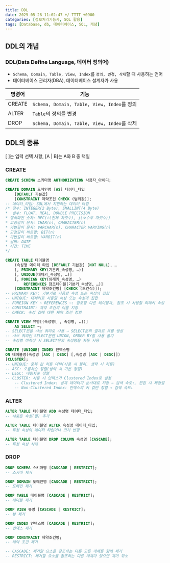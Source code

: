 ```yaml
---
title: DDL
date: 2025-05-28 11:02:47 +/-TTTT +0900
categories: [정보처리기능사, SQL 활용]
tags: [Database, db, 데이터베이스, SQL, 개념]
---
```


## DDL의 개념
### DDL(Data Define Language, 데이터 정의어)
* `Schema, Domain, Table, View, Index`를 `정의, 변경, 삭제`할 때 사용하는 언어
* 데이터베이스 관리자(DBA), 데이터베이스 설계자가 사용

|명령어|기능|
|------|---|
|CREATE|`Schema, Domain, Table, View, Index`를 정의|
|ALTER|`Table`의 정의를 변경|
|DROP|`Schema, Domain, Table, View, Index`를 삭제|

## DDL의 종류
[ ]는 입력 선택 사항, [A | B]는 A와 B 중 택일
### CREATE
```sql
CREATE SCHEMA 스키마명 AUTHORIZATION 사용자_아이디;
```
```sql
CREATE DOMAIN 도메인명 [AS] 데이터_타입
    [DEFAULT 기본값]
    [CONSTRAINT 제약조건 CHECK (범위값)];
-- 데이터_타입: SQL에서 지원하는 데이터 타입
/* 정수: INTEGER(2 Byte), SMALLINT(4 Byte)
*  실수: FLOAT, REAL, DOUBLE PRECISION
* 형식화된 숫자: DEC(i(전체 자릿수), j(소수부 자릿수))
* 고정길이 문자: CHAR(n), CHARACTER(n)
* 가변길이 문자: VARCHAR(n). CHARACTER VARYING(n)
* 고정길이 비트열: BIT(n)
* 가변길이 비트열: VARBIT(n)
* 날짜: DATE
* 시간: TIME
*/
```
```sql
CREATE TABLE 테이블명
    (속성명 데이터_타입 [DEFAULT 기본값] [NOT NULL], …
    [, PRIMARY KEY(기본키_속성명, …)]
    [, UNIQUE(대체키_속성명, …)]
    [, FOREIGN KEY(외래키_속성명, …)
        REFERENCES 참조테이블(기본키_속성명, …)]
    [CONSTRAINT 제약조건명] [CHECK (조건식)]);
-- PRIMARY KEY: 기본키로 사용할 속성 또는 속성의 집합
-- UNIQUE: 대체키로 사용할 속성 또는 속성의 집합
-- FOREIGN KEY ~ REFERENCES ~: 참조할 다른 테이블과, 참조 시 사용할 외래키 속성
-- CONSTRAINT: 제약 조건의 이름 지정
-- CHECK: 속성 값에 대한 제약 조건 정의
```
```sql
CREATE VIEW 뷰명[(속성명[ , 속성명, …])]
    AS SELECT ~;
-- SELECT문을 서브 쿼리로 사용 → SELECT문의 결과로 뷰를 생성
-- 서브 쿼리인 SELECT문엔 UNION, ORDER BY절 사용 불가
-- 속성명 미작성 시 SELECT문의 속성명을 자동 사용
```
```sql
CREATE [UNIQUE] INDEX 인덱스명
ON 테이블명(속성명 [ASC | DESC] [,속성명 [ASC | DESC]])
[CLUSTER];
-- UNIQUE: 중복 값 허용 여부(사용 시 불허, 생략 시 허용)
-- ASC: 오름차순 정렬(생략 시 기본 정렬)
-- DESC: 내림차순 정렬
-- CLUSTER: 사용 시 인덱스가 Clustered Index로 설정
    -- Clustered Index: 실제 데이터가 순서대로 저장 → 검색 속도↑, 편집 시 재정렬 필요
    -- Non-Clustered Index: 인덱스의 키 값만 정렬 → 검색 속도↓
```
### ALTER
```sql
ALTER TABLE 테이블명 ADD 속성명 데이터_타입;
-- 새로운 속성(열) 추가

ALTER TABLE 테이블명 ALTER 속성명 데이터_타입;
-- 특정 속성의 데이터 타입이나 크기 변경

ALTER TABLE 테이블명 DROP COLUMN 속성명 [CASCADE];
-- 특정 속성 삭제
```
### DROP
```sql
DROP SCHEMA 스키마명 [CASCADE | RESTRICT];
-- 스키마 제거

DROP DOMAIN 도메인명 [CASCADE | RESTRICT];
-- 도메인 제거

DROP TABLE 테이블명 [CASCADE | RESTRICT];
-- 테이블 제거

DROP VIEW 뷰명 [CASCADE | RESTRICT];
-- 뷰 제거

DROP INDEX 인덱스명 [CASCADE | RESTRICT];
-- 인덱스 제거

DROP CONSTRAINT 제약조건명;
-- 제약 조건 제거

-- CASCADE: 제거할 요소를 참조하는 다른 모든 개체를 함께 제거
-- RESTRICT: 제거할 요소를 참조하는 다른 개체가 있으면 제거 취소
```